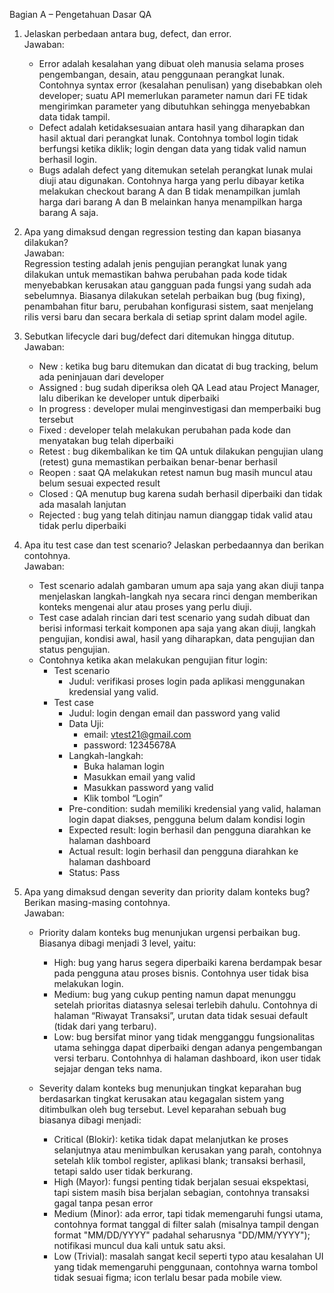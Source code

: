 Bagian A – Pengetahuan Dasar QA
1.	Jelaskan perbedaan antara bug, defect, dan error.  
    Jawaban:
    - Error adalah kesalahan yang dibuat oleh manusia selama proses pengembangan, desain, atau penggunaan perangkat lunak. Contohnya syntax error (kesalahan penulisan) yang disebabkan oleh developer; suatu API memerlukan parameter namun dari FE tidak mengirimkan parameter yang dibutuhkan sehingga menyebabkan data tidak tampil.
    - Defect adalah ketidaksesuaian antara hasil yang diharapkan dan hasil aktual dari perangkat lunak. Contohnya tombol login tidak berfungsi ketika diklik; login dengan data yang tidak valid namun berhasil login.
    -	Bugs adalah defect yang ditemukan setelah perangkat lunak mulai diuji atau digunakan. Contohnya harga yang perlu dibayar ketika melakukan checkout barang A dan B tidak menampilkan jumlah harga dari barang A dan B melainkan hanya menampilkan harga barang A saja.

2.	Apa yang dimaksud dengan regression testing dan kapan biasanya dilakukan?  
    Jawaban:  
    Regression testing adalah jenis pengujian perangkat lunak yang dilakukan untuk memastikan bahwa perubahan pada kode tidak menyebabkan kerusakan atau gangguan pada fungsi yang sudah ada sebelumnya. Biasanya dilakukan setelah perbaikan bug (bug fixing), penambahan fitur baru, perubahan konfigurasi sistem, saat menjelang rilis versi baru dan secara berkala di setiap sprint dalam model agile.

3.	Sebutkan lifecycle dari bug/defect dari ditemukan hingga ditutup.  
    Jawaban:
    - New : ketika bug baru ditemukan dan dicatat di bug tracking, belum ada peninjauan dari developer
    - Assigned : bug sudah diperiksa oleh QA Lead atau Project Manager, lalu diberikan ke developer untuk diperbaiki
    - In progress : developer mulai menginvestigasi dan memperbaiki bug tersebut
    - Fixed : developer telah melakukan perubahan pada kode dan menyatakan bug telah diperbaiki
    - Retest : bug dikembalikan ke tim QA untuk dilakukan pengujian ulang (retest) guna memastikan perbaikan benar-benar berhasil
    - Reopen : saat QA melakukan retest namun bug masih muncul atau belum sesuai expected result
    - Closed : QA menutup bug karena sudah berhasil diperbaiki dan tidak ada masalah lanjutan
    - Rejected : bug yang telah ditinjau namun dianggap tidak valid atau tidak perlu diperbaiki
  
4.	Apa itu test case dan test scenario? Jelaskan perbedaannya dan berikan contohnya.  
    Jawaban:
    - Test scenario adalah gambaran umum apa saja yang akan diuji tanpa menjelaskan langkah-langkah nya secara rinci dengan memberikan konteks mengenai alur atau proses yang perlu diuji.
    - Test case adalah rincian dari test scenario yang sudah dibuat dan berisi informasi terkait komponen apa saja yang akan diuji, langkah pengujian, kondisi awal, hasil yang diharapkan, data pengujian dan status pengujian.
    - Contohnya ketika akan melakukan pengujian fitur login:
      - Test scenario  
          - Judul: verifikasi proses login pada aplikasi menggunakan kredensial yang valid.
      - Test case  
          - Judul: login dengan email dan password yang valid  
          - Data Uji:  
              - email: vtest21@gmail.com  
              - password: 12345678A   
          - Langkah-langkah:  
              - Buka halaman login  
              - Masukkan email yang valid  
              - Masukkan password yang valid  
              - Klik tombol “Login”  
          - Pre-condition: sudah memiliki kredensial yang valid, halaman login dapat diakses, pengguna belum dalam kondisi login  
          - Expected result: login berhasil dan pengguna diarahkan ke halaman dashboard  
          - Actual result: login berhasil dan pengguna diarahkan ke halaman dashboard  
          - Status: Pass  

5.	Apa yang dimaksud dengan severity dan priority dalam konteks bug? Berikan masing-masing contohnya.  
    Jawaban:
    -	Priority dalam konteks bug menunjukan urgensi perbaikan bug. Biasanya dibagi menjadi 3 level, yaitu:
        - High: bug yang harus segera diperbaiki karena berdampak besar pada pengguna atau proses bisnis. Contohnya user tidak bisa melakukan login.
        - Medium: bug yang cukup penting namun dapat menunggu setelah prioritas diatasnya selesai terlebih dahulu. Contohnya di halaman “Riwayat Transaksi”, urutan data tidak sesuai default (tidak dari yang terbaru).
        - Low: bug bersifat minor yang tidak mengganggu fungsionalitas utama sehingga dapat diperbaiki dengan adanya pengembangan versi terbaru. Contohnhya di halaman dashboard, ikon user tidak sejajar dengan teks nama.
    
    -	Severity dalam konteks bug menunjukan tingkat keparahan bug berdasarkan tingkat kerusakan atau kegagalan sistem yang ditimbulkan oleh bug tersebut. Level keparahan sebuah bug biasanya dibagi menjadi: 
        - Critical (Blokir): ketika tidak dapat melanjutkan ke proses selanjutnya atau menimbulkan kerusakan yang parah, contohnya setelah klik tombol register, aplikasi blank; transaksi berhasil, tetapi saldo user tidak berkurang.
        - High (Mayor): fungsi penting tidak berjalan sesuai ekspektasi, tapi sistem masih bisa berjalan sebagian, contohnya transaksi gagal tanpa pesan error 
        - Medium (Minor): ada error, tapi tidak memengaruhi fungsi utama, contohnya format tanggal di filter salah (misalnya tampil dengan format "MM/DD/YYYY" padahal seharusnya "DD/MM/YYYY"); notifikasi muncul dua kali untuk satu aksi. 
        - Low (Trivial): masalah sangat kecil seperti typo atau kesalahan UI yang tidak memengaruhi penggunaan, contohnya warna tombol tidak sesuai figma; icon terlalu besar pada mobile view.

